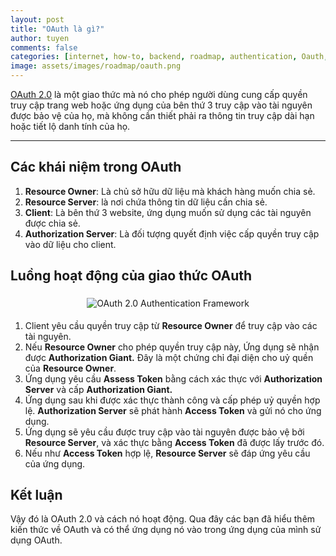 ```yaml
---
layout: post
title: "OAuth là gì?"
author: tuyen
comments: false
categories: [internet, how-to, backend, roadmap, authentication, Oauth, Oauth2.0]
image: assets/images/roadmap/oauth.png
---
```


[OAuth 2.0](https://tools.ietf.org/html/rfc6749) là một giao thức mà nó cho phép người dùng cung cấp quyền truy cập trang web hoặc ứng dụng của bên thứ 3 truy cập vào tài nguyên được bảo vệ của họ, mà không cần thiết phải  ra  thông tin truy  cập dài hạn hoặc tiết lộ danh tính của họ.

---

## Các khái niệm trong OAuth

1. **Resource Owner**: Là chủ sở hữu dữ liệu mà khách hàng muốn chia sẻ. 
2. **Resource Server**: là nơi chứa thông tin dữ liệu cần chia sẻ. 
3. **Client**: Là bên thứ 3 website, ứng dụng muốn sử dụng các tài nguyên được chia sẻ.
4. **Authorization Server**: Là đối tượng quyết định việc cấp quyền truy cập vào dữ liệu cho client.

## Luồng hoạt động của giao thức OAuth

<p style="display: flex;"><img style="margin: 5px auto;" src="{{ site.baseurl }}/assets/images/roadmap/oauth2-generic-flow.png" alt="OAuth 2.0 Authentication Framework" /></p>

1. Client yêu cầu quyền truy cập từ **Resource Owner** để truy cập vào các tài nguyên.
2. Nếu  **Resource Owner** cho phép quyền truy cập này, Ứng dụng sẽ nhận được **Authorization Giant.** Đây là một chứng chỉ đại diện cho uỷ quền của **Resource Owner**.
3. Ứng dụng yêu cầu **Assess Token** bằng cách xác thực với **Authorization Server** và cấp **Authorization Giant.**
4. Ứng dụng sau khi được xác thực thành công và cấp phép uỷ quyền hợp lệ. **Authorization Server** sẽ phát hành **Access Token** và gửi nó cho ứng dụng.
5. Ứng dụng sẽ yêu cầu được truy cập vào tài nguyên được bảo vệ bởi **Resource Server**, và xác thực bằng **Access Token** đã được lấy trước đó.
6. Nếu như **Access Token** hợp lệ, **Resource Server** sẽ đáp ứng yêu cầu của ứng dụng.

## Kết luận

Vậy đó là OAuth 2.0 và cách nó hoạt động. Qua đây các bạn đã hiểu thêm kiến thức về OAuth và có thể ứng dụng nó vào trong ứng dụng của mình sử dụng OAuth.